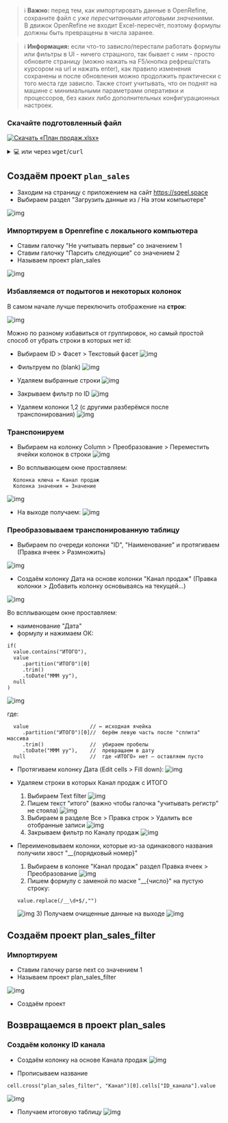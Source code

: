 
> ℹ️ **Важно:** перед тем, как импортировать данные в OpenRefine,  
> сохраните файл с *уже пересчитанными итоговыми значениями*.  
> В движок OpenRefine не входит Excel-пересчёт, поэтому формулы должны быть
> превращены в числа заранее.

> ℹ️ **Информация:** если что-то зависло/перестали работать формулы или фильтры в UI -
> ничего страшного, так бывает с ним - просто обновите страницу (можно нажать на F5/кнопка рефреш/стать
> курсором на url и нажать enter), как правило изменения сохранены и после обновления можно продолжить практически с 
> того места где зависло. Также стоит учитывать, что он поднят на машине с минимальными параметрами оперативки и 
> процессоров, без каких либо дополнительных конфигурационных настроек.

### Скачайте подготовленный файл

[![Скачать «План продаж.xlsx»](https://img.shields.io/badge/📥-Скачать-2596be?style=for-the-badge&logo=Microsoft%20Excel&logoColor=white)](https://raw.githubusercontent.com/SQEEL/openrefine/main/excel/%D0%9F%D0%BB%D0%B0%D0%BD%20%D0%BF%D1%80%D0%BE%D0%B4%D0%B0%D0%B6.xlsx)

<details>
<summary>💻 или через <span style="font-family:monospace">wget</span>/<span style="font-family:monospace">curl</span></summary>

```bash
# wget
wget -O "План продаж.xlsx" \
  "https://raw.githubusercontent.com/SQEEL/openrefine/main/excel/%D0%9F%D0%BB%D0%B0%D0%BD%20%D0%BF%D1%80%D0%BE%D0%B4%D0%B0%D0%B6.xlsx"

# curl
curl -L -o "План продаж.xlsx" \
  "https://raw.githubusercontent.com/SQEEL/openrefine/main/excel/%D0%9F%D0%BB%D0%B0%D0%BD%20%D0%BF%D1%80%D0%BE%D0%B4%D0%B0%D0%B6.xlsx"
```
</details>

## Создаём проект `plan_sales`

- Заходим на страницу с приложением на сайт https://sqeel.space
- Выбираем раздел "Загрузить данные из / На этом компьютере"

![img](img/create_project.png)

### Импортируем в Openrefine с локального компьютера

- Ставим галочку "Не учитывать первые" со значением 1
- Ставим галочку "Парсить следующие" со значением 2
- Называем проект plan_sales

![img](img/import_settings.png)

### Избавляемся от подытогов и некоторых колонок

В самом начале лучше переключить отображение на **строк**:

![img](img/switch_into_rows.png)

Можно по разному избавиться от группировок, но самый простой способ от убрать строки в которых нет id:

- Выбираем ID > Фасет > Текстовый фасет
![img](img/id_filter_text_facet.png)

- Фильтруем по (blank)
![img](img/id_filtered_with_blanks.png)

- Удаляем выбранные строки
![img](img/remove_rows_id_filtered_with_blanks.png)

- Закрываем фильтр по ID
![img](img/close_id_filtered_with_blanks.png)

- Удаляем колонки 1,2 (с другими разберёмся после транспонирования)
![img](img/remove_column_1.png)

### Транспонируем

- Выбираем на колонку Column > Преобразование > Переместить ячейки колонок в строки
![img](img/choose_transpose.png)

- Во всплывающем окне проставляем:

```
  Колонка ключа = Канал продаж
  Колонка значения = Значение
```

![img](img/transpose_settings.png)

- На выходе получаем:
![img](img/view_after_transpose.png)

### Преобразовываем транспонированную таблицу


- Выбираем по очереди колонки "ID", "Наименование" и протягиваем (Правка ячеек > Размножить)

![img](img/id_fill_down.png)

- Создаём колонку Дата на основе колонки "Канал продаж" (Правка колонки > Добавить колонку основываясь на текущей...)

![img](img/create_date_column.png)

Во всплывающем окне проставляем:
- наименование "Дата"
- формулу и нажимаем ОК:

```
if(
  value.contains("ИТОГО"),
  value
     .partition("ИТОГО")[0]
     .trim()
     .toDate("MMM yy"),
  null
)
```
![img](img/date_formula.png)

где:
```
  value                    // ← исходная ячейка
     .partition("ИТОГО")[0]//  берём левую часть после "сплита" массива
     .trim()               //  убираем пробелы
     .toDate("MMM yy"),    //  превращаем в дату
  null                     //  где «ИТОГО» нет — оставляем пусто
```

- Протягиваем колонку Дата (Edit cells > Fill down):
![img](img/date_fill_down.png)

- Удаляем строки в которых Канал продаж с ИТОГО

  1) Выбираем Text filter 
  ![img](img/sales_channel_text_filter.png)
  2) Пишем текст "итого" (важно чтобы галочка "учитывать регистр" не стояла)
  ![img](img/sales_channel_text_filter_total.png)
  3) Выбираем в разделе Все > Правка строк > Удалить все отобранные записи
  ![img](img/sales_channel_text_filter_total_remove_matching_rows.png)
  4) Закрываем фильтр по Каналу продаж
  ![img](img/sales_channel_text_filter_total_quit.png)


- Переименовываем колонки, которые из-за одинакового названия получили хвост "__{порядковый номер}"

  1) Выбираем в колонке "Канал продаж" раздел Правка ячеек > Преобразование
  ![img](img/transform_same_column_menu.png)
  2) Пишем формулу с заменой по маске "__{число}" на пустую строку:

  ```
  value.replace(/__\d+$/,"")
  ```
    ![img](img/transform_same_column_expression.png)
  3) Получаем очищенные данные на выходе
  ![img](img/final_view_before_lookup_column.png)


## Создаём проект plan_sales_filter



### Импортируем

- Ставим галочку parse next со значением 1
- Называем проект plan_sales_filter

![img](img/import_plan_sales_settings.png)

- Создаём проект

## Возвращаемся в проект plan_sales

### Создаём колонку ID канала

- Создаём колонку на основе Канала продаж
![img](img/add_new_column_based_on_sales_channel.png)

- Прописываем название
```
cell.cross("plan_sales_filter", "Канал")[0].cells["ID_канала"].value
```
![img](img/plan_sales_id_channel_value.png)

- Получаем итоговую таблицу
![img](img/result.png)





